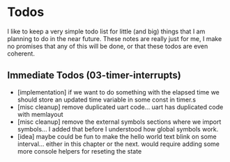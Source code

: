 # Todos
I like to keep a very simple todo list for little (and big) things that I am planning to do in the near future.
These notes are really just for me, I make no promises that any of this will be done, or that these todos are even coherent.

## Immediate Todos (03-timer-interrupts)
  - [implementation] if we want to do something with the elapsed time we should store an updated time variable in some const in timer.s
  - [misc cleanup] remove duplicated uart code... uart has duplicated code with memlayout
  - [misc cleanup] remove the external symbols sections where we import symbols... I added that before I understood how global symbols work.
  - [idea] maybe could be fun to make the hello world text blink on some interval... either in this chapter or the next. would require adding some more console helpers for reseting the state
